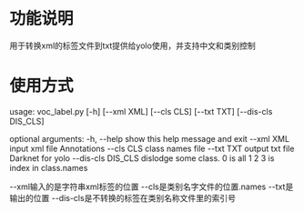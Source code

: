 # 功能说明
  用于转换xml的标签文件到txt提供给yolo使用，并支持中文和类别控制

# 使用方式
usage: voc_label.py [-h] [--xml XML] [--cls CLS] [--txt TXT] [--dis-cls DIS_CLS]

optional arguments:
  -h, --help         show this help message and exit
  --xml XML          input xml file Annotations
  --cls CLS          class names file
  --txt TXT          output txt file Darknet for yolo
  --dis-cls DIS_CLS  dislodge some class. 0 is all 1 2 3 is index in class.names
  
  --xml输入的是字符串xml标签的位置 --cls是类别名字文件的位置.names --txt是输出的位置 --dis-cls是不转换的标签在类别名称文件里的索引号

